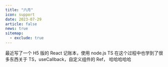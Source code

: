 ```yaml
---
title: "六月"
icon: support
date: 2023-07-29
article: false
news: true
sitemap:
  - exclude: true
---
```


最近写了一个 H5 版的 React 记账本，使用 node.js TS 在这个过程中也学到了很多东西关于 TS，useCallback，自定义组件的 Ref，
哈哈哈哈哈

<!-- more -->
